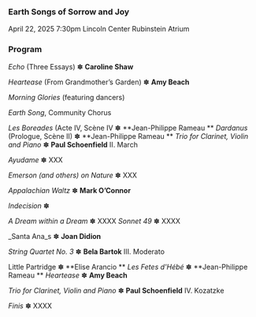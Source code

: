 ### Earth Songs of Sorrow and Joy

 April 22, 2025 7:30pm
 Lincoln Center Rubinstein Atrium
 
### Program
_Echo_ (Three Essays) ✽ **Caroline Shaw**

_Heartease_ (From Grandmother’s Garden) ✽ **Amy Beach**

_Morning Glories_ (featuring dancers)

_Earth Song_, Community Chorus

_Les Boreades_ (Acte IV, Scène IV ✽ **Jean-Philippe Rameau
**
_Dardanus_ (Prologue, Scène II) ✽ **Jean-Philippe Rameau
**
_Trio for Clarinet, Violin and Piano_ ✽ **Paul Schoenfield**
	II. March

_Ayudame_ ✽ XXX

_Emerson (and others) on Nature_ ✽ XXX

_Appalachian Waltz_ ✽ **Mark O’Connor**

_Indecision_ ✽ 

_A Dream within a Dream_ ✽ XXXX
_Sonnet 49_ ✽ XXXX

_Santa Ana_s ✽ **Joan Didion**

_String Quartet No. 3_ ✽ **Bela Bartok**
	III. Moderato 
 
Little Partridge ✽ **Elise Arancio
**
_Les Fetes d'Hébé_ ✽ **Jean-Philippe Rameau
**
_Heartease_ ✽ **Amy Beach**

_Trio for Clarinet, Violin and Piano_ ✽ **Paul Schoenfield**
	IV. Kozatzke

_Finis_ ✽ XXXX


